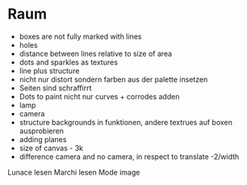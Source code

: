 # Raum

* boxes are not fully marked with lines
* holes
* distance between lines relative to size of area
* dots and sparkles as textures
* line plus structure
* nicht nur distort sondern farben aus der palette insetzen
* Seiten sind schraffirrt
* Dots to paint nicht nur curves + corrodes adden
* lamp
* camera
* structure backgrounds in funktionen, andere textrues auf boxen ausprobieren
* adding planes
* size of canvas - 3k
* difference camera and no camera, in respect to translate -2/width



Lunace lesen
Marchi lesen
Mode image

